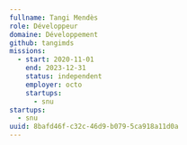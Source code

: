 ```yaml
---
fullname: Tangi Mendès
role: Développeur
domaine: Développement
github: tangimds
missions:
  - start: 2020-11-01
    end: 2023-12-31
    status: independent
    employer: octo
    startups:
      - snu
startups:
  - snu
uuid: 8bafd46f-c32c-46d9-b079-5ca918a11d0a
---
```

